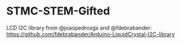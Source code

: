# STMC-STEM-Gifted

LCD I2C library from @joaopedrosgs and @fdebrabander: 
https://github.com/fdebrabander/Arduino-LiquidCrystal-I2C-library
